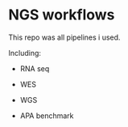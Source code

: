 # NGS workflows

This repo was all pipelines i used.

Including:

- RNA seq
 
- WES

- WGS

- APA benchmark

